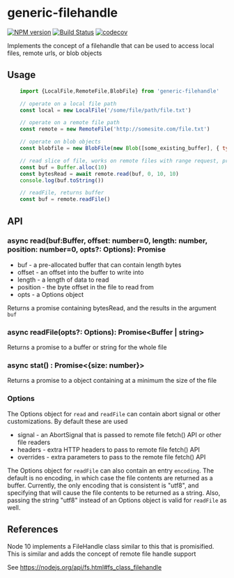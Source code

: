 # generic-filehandle


[![NPM version](https://img.shields.io/npm/v/generic-filehandle.svg?style=flat-square)](https://npmjs.org/package/generic-filehandle)
[![Build Status](https://travis-ci.com/GMOD/generic-filehandle.svg?branch=master)](https://travis-ci.com/GMOD/generic-filehandle)
[![codecov](https://codecov.io/gh/GMOD/generic-filehandle/branch/master/graph/badge.svg)](https://codecov.io/gh/GMOD/generic-filehandle)

Implements the concept of a filehandle that can be used to access local files, remote urls, or blob objects

## Usage

```js
    import {LocalFile,RemoteFile,BlobFile} from 'generic-filehandle'

    // operate on a local file path
    const local = new LocalFile('/some/file/path/file.txt')

    // operate on a remote file path
    const remote = new RemoteFile('http://somesite.com/file.txt')

    // operate on blob objects
    const blobfile = new BlobFile(new Blob([some_existing_buffer], { type: "text/plain" }))

    // read slice of file, works on remote files with range request, pre-allocate buffer
    const buf = Buffer.alloc(10)
    const bytesRead = await remote.read(buf, 0, 10, 10)
    console.log(buf.toString())

    // readFile, returns buffer
    const buf = remote.readFile()
```

## API

### async read(buf:Buffer, offset: number=0, length: number, position: number=0, opts?: Options): Promise<number>

* buf - a pre-allocated buffer that can contain length bytes
* offset - an offset into the buffer to write into
* length - a length of data to read
* position - the byte offset in the file to read from
* opts - a Options object

Returns a promise containing bytesRead, and the results in the argument `buf`

### async readFile(opts?: Options): Promise<Buffer | string>

Returns a promise to a buffer or string for the whole file

### async stat() : Promise<{size: number}>

Returns a promise to a object containing at a minimum the size of the file

### Options

The Options object for `read` and `readFile` can contain abort signal or other customizations. By default these are used

* signal - an AbortSignal that is passed to remote file fetch() API or other file readers
* headers - extra HTTP headers to pass to remote file fetch() API
* overrides - extra parameters to pass to the remote file fetch() API

The Options object for `readFile` can also contain an entry `encoding`. The
default is no encoding, in which case the file contents are returned as a
buffer. Currently, the only encoding that is consistent is "utf8", and
specifying that will cause the file contents to be returned as a string. Also,
passing the string "utf8" instead of an Options object is valid for `readFile`
as well.

## References


Node 10 implements a FileHandle class similar to this that is promisified. This is similar and adds the concept of remote file handle support

See https://nodejs.org/api/fs.html#fs_class_filehandle
